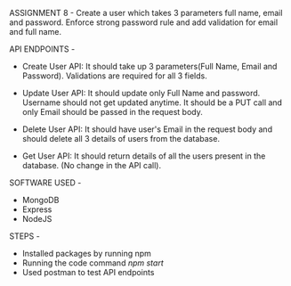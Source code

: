 ASSIGNMENT 8 - 
Create a user which takes 3 parameters full name, email and password. Enforce strong password rule and add validation for email and full name.

API ENDPOINTS -
* Create User API:  It should take up 3 parameters(Full Name, Email and Password). Validations are required for all 3 fields.

* Update User API: It should update only Full Name and password. Username should not get updated anytime. It should be a PUT call and only Email should be passed in the request body.

* Delete User API:  It should have user's Email in the request body and should delete all 3 details of users from the database.

* Get User API: It should return details of all the users present in the database. (No change in the API call).

SOFTWARE USED -

* MongoDB
* Express
* NodeJS

STEPS - 
* Installed packages by running npm 
* Running the code command *npm start*
* Used postman to test API endpoints
